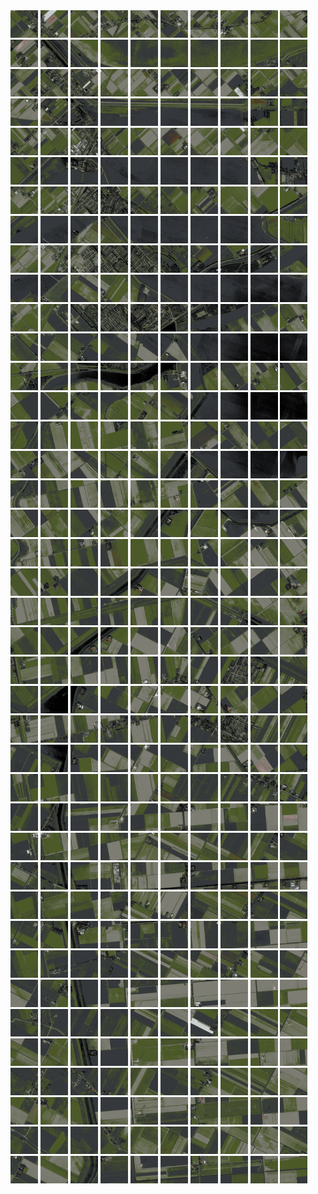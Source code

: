 <html>
<div>
<img src="https://github.com/HakkaTjakka/NL_TILE_MAP/blob/main/18/621/-1065/r.6210.-10650.png" height="44" width="44">
<img src="https://github.com/HakkaTjakka/NL_TILE_MAP/blob/main/18/621/-1065/r.6211.-10650.png" height="44" width="44">
<img src="https://github.com/HakkaTjakka/NL_TILE_MAP/blob/main/18/621/-1065/r.6212.-10650.png" height="44" width="44">
<img src="https://github.com/HakkaTjakka/NL_TILE_MAP/blob/main/18/621/-1065/r.6213.-10650.png" height="44" width="44">
<img src="https://github.com/HakkaTjakka/NL_TILE_MAP/blob/main/18/621/-1065/r.6214.-10650.png" height="44" width="44">
<img src="https://github.com/HakkaTjakka/NL_TILE_MAP/blob/main/18/621/-1065/r.6215.-10650.png" height="44" width="44">
<img src="https://github.com/HakkaTjakka/NL_TILE_MAP/blob/main/18/621/-1065/r.6216.-10650.png" height="44" width="44">
<img src="https://github.com/HakkaTjakka/NL_TILE_MAP/blob/main/18/621/-1065/r.6217.-10650.png" height="44" width="44">
<img src="https://github.com/HakkaTjakka/NL_TILE_MAP/blob/main/18/621/-1065/r.6218.-10650.png" height="44" width="44">
<img src="https://github.com/HakkaTjakka/NL_TILE_MAP/blob/main/18/621/-1065/r.6219.-10650.png" height="44" width="44">
<img src="https://github.com/HakkaTjakka/NL_TILE_MAP/blob/main/18/622/-1065/r.6220.-10650.png" height="44" width="44">
<img src="https://github.com/HakkaTjakka/NL_TILE_MAP/blob/main/18/622/-1065/r.6221.-10650.png" height="44" width="44">
<img src="https://github.com/HakkaTjakka/NL_TILE_MAP/blob/main/18/622/-1065/r.6222.-10650.png" height="44" width="44">
<img src="https://github.com/HakkaTjakka/NL_TILE_MAP/blob/main/18/622/-1065/r.6223.-10650.png" height="44" width="44">
<img src="https://github.com/HakkaTjakka/NL_TILE_MAP/blob/main/18/622/-1065/r.6224.-10650.png" height="44" width="44">
<img src="https://github.com/HakkaTjakka/NL_TILE_MAP/blob/main/18/622/-1065/r.6225.-10650.png" height="44" width="44">
<img src="https://github.com/HakkaTjakka/NL_TILE_MAP/blob/main/18/622/-1065/r.6226.-10650.png" height="44" width="44">
<img src="https://github.com/HakkaTjakka/NL_TILE_MAP/blob/main/18/622/-1065/r.6227.-10650.png" height="44" width="44">
<img src="https://github.com/HakkaTjakka/NL_TILE_MAP/blob/main/18/622/-1065/r.6228.-10650.png" height="44" width="44">
<img src="https://github.com/HakkaTjakka/NL_TILE_MAP/blob/main/18/622/-1065/r.6229.-10650.png" height="44" width="44">
<br>
<img src="https://github.com/HakkaTjakka/NL_TILE_MAP/blob/main/18/621/-1065/r.6210.-10649.png" height="44" width="44">
<img src="https://github.com/HakkaTjakka/NL_TILE_MAP/blob/main/18/621/-1065/r.6211.-10649.png" height="44" width="44">
<img src="https://github.com/HakkaTjakka/NL_TILE_MAP/blob/main/18/621/-1065/r.6212.-10649.png" height="44" width="44">
<img src="https://github.com/HakkaTjakka/NL_TILE_MAP/blob/main/18/621/-1065/r.6213.-10649.png" height="44" width="44">
<img src="https://github.com/HakkaTjakka/NL_TILE_MAP/blob/main/18/621/-1065/r.6214.-10649.png" height="44" width="44">
<img src="https://github.com/HakkaTjakka/NL_TILE_MAP/blob/main/18/621/-1065/r.6215.-10649.png" height="44" width="44">
<img src="https://github.com/HakkaTjakka/NL_TILE_MAP/blob/main/18/621/-1065/r.6216.-10649.png" height="44" width="44">
<img src="https://github.com/HakkaTjakka/NL_TILE_MAP/blob/main/18/621/-1065/r.6217.-10649.png" height="44" width="44">
<img src="https://github.com/HakkaTjakka/NL_TILE_MAP/blob/main/18/621/-1065/r.6218.-10649.png" height="44" width="44">
<img src="https://github.com/HakkaTjakka/NL_TILE_MAP/blob/main/18/621/-1065/r.6219.-10649.png" height="44" width="44">
<img src="https://github.com/HakkaTjakka/NL_TILE_MAP/blob/main/18/622/-1065/r.6220.-10649.png" height="44" width="44">
<img src="https://github.com/HakkaTjakka/NL_TILE_MAP/blob/main/18/622/-1065/r.6221.-10649.png" height="44" width="44">
<img src="https://github.com/HakkaTjakka/NL_TILE_MAP/blob/main/18/622/-1065/r.6222.-10649.png" height="44" width="44">
<img src="https://github.com/HakkaTjakka/NL_TILE_MAP/blob/main/18/622/-1065/r.6223.-10649.png" height="44" width="44">
<img src="https://github.com/HakkaTjakka/NL_TILE_MAP/blob/main/18/622/-1065/r.6224.-10649.png" height="44" width="44">
<img src="https://github.com/HakkaTjakka/NL_TILE_MAP/blob/main/18/622/-1065/r.6225.-10649.png" height="44" width="44">
<img src="https://github.com/HakkaTjakka/NL_TILE_MAP/blob/main/18/622/-1065/r.6226.-10649.png" height="44" width="44">
<img src="https://github.com/HakkaTjakka/NL_TILE_MAP/blob/main/18/622/-1065/r.6227.-10649.png" height="44" width="44">
<img src="https://github.com/HakkaTjakka/NL_TILE_MAP/blob/main/18/622/-1065/r.6228.-10649.png" height="44" width="44">
<img src="https://github.com/HakkaTjakka/NL_TILE_MAP/blob/main/18/622/-1065/r.6229.-10649.png" height="44" width="44">
<br>
<img src="https://github.com/HakkaTjakka/NL_TILE_MAP/blob/main/18/621/-1065/r.6210.-10648.png" height="44" width="44">
<img src="https://github.com/HakkaTjakka/NL_TILE_MAP/blob/main/18/621/-1065/r.6211.-10648.png" height="44" width="44">
<img src="https://github.com/HakkaTjakka/NL_TILE_MAP/blob/main/18/621/-1065/r.6212.-10648.png" height="44" width="44">
<img src="https://github.com/HakkaTjakka/NL_TILE_MAP/blob/main/18/621/-1065/r.6213.-10648.png" height="44" width="44">
<img src="https://github.com/HakkaTjakka/NL_TILE_MAP/blob/main/18/621/-1065/r.6214.-10648.png" height="44" width="44">
<img src="https://github.com/HakkaTjakka/NL_TILE_MAP/blob/main/18/621/-1065/r.6215.-10648.png" height="44" width="44">
<img src="https://github.com/HakkaTjakka/NL_TILE_MAP/blob/main/18/621/-1065/r.6216.-10648.png" height="44" width="44">
<img src="https://github.com/HakkaTjakka/NL_TILE_MAP/blob/main/18/621/-1065/r.6217.-10648.png" height="44" width="44">
<img src="https://github.com/HakkaTjakka/NL_TILE_MAP/blob/main/18/621/-1065/r.6218.-10648.png" height="44" width="44">
<img src="https://github.com/HakkaTjakka/NL_TILE_MAP/blob/main/18/621/-1065/r.6219.-10648.png" height="44" width="44">
<img src="https://github.com/HakkaTjakka/NL_TILE_MAP/blob/main/18/622/-1065/r.6220.-10648.png" height="44" width="44">
<img src="https://github.com/HakkaTjakka/NL_TILE_MAP/blob/main/18/622/-1065/r.6221.-10648.png" height="44" width="44">
<img src="https://github.com/HakkaTjakka/NL_TILE_MAP/blob/main/18/622/-1065/r.6222.-10648.png" height="44" width="44">
<img src="https://github.com/HakkaTjakka/NL_TILE_MAP/blob/main/18/622/-1065/r.6223.-10648.png" height="44" width="44">
<img src="https://github.com/HakkaTjakka/NL_TILE_MAP/blob/main/18/622/-1065/r.6224.-10648.png" height="44" width="44">
<img src="https://github.com/HakkaTjakka/NL_TILE_MAP/blob/main/18/622/-1065/r.6225.-10648.png" height="44" width="44">
<img src="https://github.com/HakkaTjakka/NL_TILE_MAP/blob/main/18/622/-1065/r.6226.-10648.png" height="44" width="44">
<img src="https://github.com/HakkaTjakka/NL_TILE_MAP/blob/main/18/622/-1065/r.6227.-10648.png" height="44" width="44">
<img src="https://github.com/HakkaTjakka/NL_TILE_MAP/blob/main/18/622/-1065/r.6228.-10648.png" height="44" width="44">
<img src="https://github.com/HakkaTjakka/NL_TILE_MAP/blob/main/18/622/-1065/r.6229.-10648.png" height="44" width="44">
<br>
<img src="https://github.com/HakkaTjakka/NL_TILE_MAP/blob/main/18/621/-1065/r.6210.-10647.png" height="44" width="44">
<img src="https://github.com/HakkaTjakka/NL_TILE_MAP/blob/main/18/621/-1065/r.6211.-10647.png" height="44" width="44">
<img src="https://github.com/HakkaTjakka/NL_TILE_MAP/blob/main/18/621/-1065/r.6212.-10647.png" height="44" width="44">
<img src="https://github.com/HakkaTjakka/NL_TILE_MAP/blob/main/18/621/-1065/r.6213.-10647.png" height="44" width="44">
<img src="https://github.com/HakkaTjakka/NL_TILE_MAP/blob/main/18/621/-1065/r.6214.-10647.png" height="44" width="44">
<img src="https://github.com/HakkaTjakka/NL_TILE_MAP/blob/main/18/621/-1065/r.6215.-10647.png" height="44" width="44">
<img src="https://github.com/HakkaTjakka/NL_TILE_MAP/blob/main/18/621/-1065/r.6216.-10647.png" height="44" width="44">
<img src="https://github.com/HakkaTjakka/NL_TILE_MAP/blob/main/18/621/-1065/r.6217.-10647.png" height="44" width="44">
<img src="https://github.com/HakkaTjakka/NL_TILE_MAP/blob/main/18/621/-1065/r.6218.-10647.png" height="44" width="44">
<img src="https://github.com/HakkaTjakka/NL_TILE_MAP/blob/main/18/621/-1065/r.6219.-10647.png" height="44" width="44">
<img src="https://github.com/HakkaTjakka/NL_TILE_MAP/blob/main/18/622/-1065/r.6220.-10647.png" height="44" width="44">
<img src="https://github.com/HakkaTjakka/NL_TILE_MAP/blob/main/18/622/-1065/r.6221.-10647.png" height="44" width="44">
<img src="https://github.com/HakkaTjakka/NL_TILE_MAP/blob/main/18/622/-1065/r.6222.-10647.png" height="44" width="44">
<img src="https://github.com/HakkaTjakka/NL_TILE_MAP/blob/main/18/622/-1065/r.6223.-10647.png" height="44" width="44">
<img src="https://github.com/HakkaTjakka/NL_TILE_MAP/blob/main/18/622/-1065/r.6224.-10647.png" height="44" width="44">
<img src="https://github.com/HakkaTjakka/NL_TILE_MAP/blob/main/18/622/-1065/r.6225.-10647.png" height="44" width="44">
<img src="https://github.com/HakkaTjakka/NL_TILE_MAP/blob/main/18/622/-1065/r.6226.-10647.png" height="44" width="44">
<img src="https://github.com/HakkaTjakka/NL_TILE_MAP/blob/main/18/622/-1065/r.6227.-10647.png" height="44" width="44">
<img src="https://github.com/HakkaTjakka/NL_TILE_MAP/blob/main/18/622/-1065/r.6228.-10647.png" height="44" width="44">
<img src="https://github.com/HakkaTjakka/NL_TILE_MAP/blob/main/18/622/-1065/r.6229.-10647.png" height="44" width="44">
<br>
<img src="https://github.com/HakkaTjakka/NL_TILE_MAP/blob/main/18/621/-1065/r.6210.-10646.png" height="44" width="44">
<img src="https://github.com/HakkaTjakka/NL_TILE_MAP/blob/main/18/621/-1065/r.6211.-10646.png" height="44" width="44">
<img src="https://github.com/HakkaTjakka/NL_TILE_MAP/blob/main/18/621/-1065/r.6212.-10646.png" height="44" width="44">
<img src="https://github.com/HakkaTjakka/NL_TILE_MAP/blob/main/18/621/-1065/r.6213.-10646.png" height="44" width="44">
<img src="https://github.com/HakkaTjakka/NL_TILE_MAP/blob/main/18/621/-1065/r.6214.-10646.png" height="44" width="44">
<img src="https://github.com/HakkaTjakka/NL_TILE_MAP/blob/main/18/621/-1065/r.6215.-10646.png" height="44" width="44">
<img src="https://github.com/HakkaTjakka/NL_TILE_MAP/blob/main/18/621/-1065/r.6216.-10646.png" height="44" width="44">
<img src="https://github.com/HakkaTjakka/NL_TILE_MAP/blob/main/18/621/-1065/r.6217.-10646.png" height="44" width="44">
<img src="https://github.com/HakkaTjakka/NL_TILE_MAP/blob/main/18/621/-1065/r.6218.-10646.png" height="44" width="44">
<img src="https://github.com/HakkaTjakka/NL_TILE_MAP/blob/main/18/621/-1065/r.6219.-10646.png" height="44" width="44">
<img src="https://github.com/HakkaTjakka/NL_TILE_MAP/blob/main/18/622/-1065/r.6220.-10646.png" height="44" width="44">
<img src="https://github.com/HakkaTjakka/NL_TILE_MAP/blob/main/18/622/-1065/r.6221.-10646.png" height="44" width="44">
<img src="https://github.com/HakkaTjakka/NL_TILE_MAP/blob/main/18/622/-1065/r.6222.-10646.png" height="44" width="44">
<img src="https://github.com/HakkaTjakka/NL_TILE_MAP/blob/main/18/622/-1065/r.6223.-10646.png" height="44" width="44">
<img src="https://github.com/HakkaTjakka/NL_TILE_MAP/blob/main/18/622/-1065/r.6224.-10646.png" height="44" width="44">
<img src="https://github.com/HakkaTjakka/NL_TILE_MAP/blob/main/18/622/-1065/r.6225.-10646.png" height="44" width="44">
<img src="https://github.com/HakkaTjakka/NL_TILE_MAP/blob/main/18/622/-1065/r.6226.-10646.png" height="44" width="44">
<img src="https://github.com/HakkaTjakka/NL_TILE_MAP/blob/main/18/622/-1065/r.6227.-10646.png" height="44" width="44">
<img src="https://github.com/HakkaTjakka/NL_TILE_MAP/blob/main/18/622/-1065/r.6228.-10646.png" height="44" width="44">
<img src="https://github.com/HakkaTjakka/NL_TILE_MAP/blob/main/18/622/-1065/r.6229.-10646.png" height="44" width="44">
<br>
<img src="https://github.com/HakkaTjakka/NL_TILE_MAP/blob/main/18/621/-1065/r.6210.-10645.png" height="44" width="44">
<img src="https://github.com/HakkaTjakka/NL_TILE_MAP/blob/main/18/621/-1065/r.6211.-10645.png" height="44" width="44">
<img src="https://github.com/HakkaTjakka/NL_TILE_MAP/blob/main/18/621/-1065/r.6212.-10645.png" height="44" width="44">
<img src="https://github.com/HakkaTjakka/NL_TILE_MAP/blob/main/18/621/-1065/r.6213.-10645.png" height="44" width="44">
<img src="https://github.com/HakkaTjakka/NL_TILE_MAP/blob/main/18/621/-1065/r.6214.-10645.png" height="44" width="44">
<img src="https://github.com/HakkaTjakka/NL_TILE_MAP/blob/main/18/621/-1065/r.6215.-10645.png" height="44" width="44">
<img src="https://github.com/HakkaTjakka/NL_TILE_MAP/blob/main/18/621/-1065/r.6216.-10645.png" height="44" width="44">
<img src="https://github.com/HakkaTjakka/NL_TILE_MAP/blob/main/18/621/-1065/r.6217.-10645.png" height="44" width="44">
<img src="https://github.com/HakkaTjakka/NL_TILE_MAP/blob/main/18/621/-1065/r.6218.-10645.png" height="44" width="44">
<img src="https://github.com/HakkaTjakka/NL_TILE_MAP/blob/main/18/621/-1065/r.6219.-10645.png" height="44" width="44">
<img src="https://github.com/HakkaTjakka/NL_TILE_MAP/blob/main/18/622/-1065/r.6220.-10645.png" height="44" width="44">
<img src="https://github.com/HakkaTjakka/NL_TILE_MAP/blob/main/18/622/-1065/r.6221.-10645.png" height="44" width="44">
<img src="https://github.com/HakkaTjakka/NL_TILE_MAP/blob/main/18/622/-1065/r.6222.-10645.png" height="44" width="44">
<img src="https://github.com/HakkaTjakka/NL_TILE_MAP/blob/main/18/622/-1065/r.6223.-10645.png" height="44" width="44">
<img src="https://github.com/HakkaTjakka/NL_TILE_MAP/blob/main/18/622/-1065/r.6224.-10645.png" height="44" width="44">
<img src="https://github.com/HakkaTjakka/NL_TILE_MAP/blob/main/18/622/-1065/r.6225.-10645.png" height="44" width="44">
<img src="https://github.com/HakkaTjakka/NL_TILE_MAP/blob/main/18/622/-1065/r.6226.-10645.png" height="44" width="44">
<img src="https://github.com/HakkaTjakka/NL_TILE_MAP/blob/main/18/622/-1065/r.6227.-10645.png" height="44" width="44">
<img src="https://github.com/HakkaTjakka/NL_TILE_MAP/blob/main/18/622/-1065/r.6228.-10645.png" height="44" width="44">
<img src="https://github.com/HakkaTjakka/NL_TILE_MAP/blob/main/18/622/-1065/r.6229.-10645.png" height="44" width="44">
<br>
<img src="https://github.com/HakkaTjakka/NL_TILE_MAP/blob/main/18/621/-1065/r.6210.-10644.png" height="44" width="44">
<img src="https://github.com/HakkaTjakka/NL_TILE_MAP/blob/main/18/621/-1065/r.6211.-10644.png" height="44" width="44">
<img src="https://github.com/HakkaTjakka/NL_TILE_MAP/blob/main/18/621/-1065/r.6212.-10644.png" height="44" width="44">
<img src="https://github.com/HakkaTjakka/NL_TILE_MAP/blob/main/18/621/-1065/r.6213.-10644.png" height="44" width="44">
<img src="https://github.com/HakkaTjakka/NL_TILE_MAP/blob/main/18/621/-1065/r.6214.-10644.png" height="44" width="44">
<img src="https://github.com/HakkaTjakka/NL_TILE_MAP/blob/main/18/621/-1065/r.6215.-10644.png" height="44" width="44">
<img src="https://github.com/HakkaTjakka/NL_TILE_MAP/blob/main/18/621/-1065/r.6216.-10644.png" height="44" width="44">
<img src="https://github.com/HakkaTjakka/NL_TILE_MAP/blob/main/18/621/-1065/r.6217.-10644.png" height="44" width="44">
<img src="https://github.com/HakkaTjakka/NL_TILE_MAP/blob/main/18/621/-1065/r.6218.-10644.png" height="44" width="44">
<img src="https://github.com/HakkaTjakka/NL_TILE_MAP/blob/main/18/621/-1065/r.6219.-10644.png" height="44" width="44">
<img src="https://github.com/HakkaTjakka/NL_TILE_MAP/blob/main/18/622/-1065/r.6220.-10644.png" height="44" width="44">
<img src="https://github.com/HakkaTjakka/NL_TILE_MAP/blob/main/18/622/-1065/r.6221.-10644.png" height="44" width="44">
<img src="https://github.com/HakkaTjakka/NL_TILE_MAP/blob/main/18/622/-1065/r.6222.-10644.png" height="44" width="44">
<img src="https://github.com/HakkaTjakka/NL_TILE_MAP/blob/main/18/622/-1065/r.6223.-10644.png" height="44" width="44">
<img src="https://github.com/HakkaTjakka/NL_TILE_MAP/blob/main/18/622/-1065/r.6224.-10644.png" height="44" width="44">
<img src="https://github.com/HakkaTjakka/NL_TILE_MAP/blob/main/18/622/-1065/r.6225.-10644.png" height="44" width="44">
<img src="https://github.com/HakkaTjakka/NL_TILE_MAP/blob/main/18/622/-1065/r.6226.-10644.png" height="44" width="44">
<img src="https://github.com/HakkaTjakka/NL_TILE_MAP/blob/main/18/622/-1065/r.6227.-10644.png" height="44" width="44">
<img src="https://github.com/HakkaTjakka/NL_TILE_MAP/blob/main/18/622/-1065/r.6228.-10644.png" height="44" width="44">
<img src="https://github.com/HakkaTjakka/NL_TILE_MAP/blob/main/18/622/-1065/r.6229.-10644.png" height="44" width="44">
<br>
<img src="https://github.com/HakkaTjakka/NL_TILE_MAP/blob/main/18/621/-1065/r.6210.-10643.png" height="44" width="44">
<img src="https://github.com/HakkaTjakka/NL_TILE_MAP/blob/main/18/621/-1065/r.6211.-10643.png" height="44" width="44">
<img src="https://github.com/HakkaTjakka/NL_TILE_MAP/blob/main/18/621/-1065/r.6212.-10643.png" height="44" width="44">
<img src="https://github.com/HakkaTjakka/NL_TILE_MAP/blob/main/18/621/-1065/r.6213.-10643.png" height="44" width="44">
<img src="https://github.com/HakkaTjakka/NL_TILE_MAP/blob/main/18/621/-1065/r.6214.-10643.png" height="44" width="44">
<img src="https://github.com/HakkaTjakka/NL_TILE_MAP/blob/main/18/621/-1065/r.6215.-10643.png" height="44" width="44">
<img src="https://github.com/HakkaTjakka/NL_TILE_MAP/blob/main/18/621/-1065/r.6216.-10643.png" height="44" width="44">
<img src="https://github.com/HakkaTjakka/NL_TILE_MAP/blob/main/18/621/-1065/r.6217.-10643.png" height="44" width="44">
<img src="https://github.com/HakkaTjakka/NL_TILE_MAP/blob/main/18/621/-1065/r.6218.-10643.png" height="44" width="44">
<img src="https://github.com/HakkaTjakka/NL_TILE_MAP/blob/main/18/621/-1065/r.6219.-10643.png" height="44" width="44">
<img src="https://github.com/HakkaTjakka/NL_TILE_MAP/blob/main/18/622/-1065/r.6220.-10643.png" height="44" width="44">
<img src="https://github.com/HakkaTjakka/NL_TILE_MAP/blob/main/18/622/-1065/r.6221.-10643.png" height="44" width="44">
<img src="https://github.com/HakkaTjakka/NL_TILE_MAP/blob/main/18/622/-1065/r.6222.-10643.png" height="44" width="44">
<img src="https://github.com/HakkaTjakka/NL_TILE_MAP/blob/main/18/622/-1065/r.6223.-10643.png" height="44" width="44">
<img src="https://github.com/HakkaTjakka/NL_TILE_MAP/blob/main/18/622/-1065/r.6224.-10643.png" height="44" width="44">
<img src="https://github.com/HakkaTjakka/NL_TILE_MAP/blob/main/18/622/-1065/r.6225.-10643.png" height="44" width="44">
<img src="https://github.com/HakkaTjakka/NL_TILE_MAP/blob/main/18/622/-1065/r.6226.-10643.png" height="44" width="44">
<img src="https://github.com/HakkaTjakka/NL_TILE_MAP/blob/main/18/622/-1065/r.6227.-10643.png" height="44" width="44">
<img src="https://github.com/HakkaTjakka/NL_TILE_MAP/blob/main/18/622/-1065/r.6228.-10643.png" height="44" width="44">
<img src="https://github.com/HakkaTjakka/NL_TILE_MAP/blob/main/18/622/-1065/r.6229.-10643.png" height="44" width="44">
<br>
<img src="https://github.com/HakkaTjakka/NL_TILE_MAP/blob/main/18/621/-1065/r.6210.-10642.png" height="44" width="44">
<img src="https://github.com/HakkaTjakka/NL_TILE_MAP/blob/main/18/621/-1065/r.6211.-10642.png" height="44" width="44">
<img src="https://github.com/HakkaTjakka/NL_TILE_MAP/blob/main/18/621/-1065/r.6212.-10642.png" height="44" width="44">
<img src="https://github.com/HakkaTjakka/NL_TILE_MAP/blob/main/18/621/-1065/r.6213.-10642.png" height="44" width="44">
<img src="https://github.com/HakkaTjakka/NL_TILE_MAP/blob/main/18/621/-1065/r.6214.-10642.png" height="44" width="44">
<img src="https://github.com/HakkaTjakka/NL_TILE_MAP/blob/main/18/621/-1065/r.6215.-10642.png" height="44" width="44">
<img src="https://github.com/HakkaTjakka/NL_TILE_MAP/blob/main/18/621/-1065/r.6216.-10642.png" height="44" width="44">
<img src="https://github.com/HakkaTjakka/NL_TILE_MAP/blob/main/18/621/-1065/r.6217.-10642.png" height="44" width="44">
<img src="https://github.com/HakkaTjakka/NL_TILE_MAP/blob/main/18/621/-1065/r.6218.-10642.png" height="44" width="44">
<img src="https://github.com/HakkaTjakka/NL_TILE_MAP/blob/main/18/621/-1065/r.6219.-10642.png" height="44" width="44">
<img src="https://github.com/HakkaTjakka/NL_TILE_MAP/blob/main/18/622/-1065/r.6220.-10642.png" height="44" width="44">
<img src="https://github.com/HakkaTjakka/NL_TILE_MAP/blob/main/18/622/-1065/r.6221.-10642.png" height="44" width="44">
<img src="https://github.com/HakkaTjakka/NL_TILE_MAP/blob/main/18/622/-1065/r.6222.-10642.png" height="44" width="44">
<img src="https://github.com/HakkaTjakka/NL_TILE_MAP/blob/main/18/622/-1065/r.6223.-10642.png" height="44" width="44">
<img src="https://github.com/HakkaTjakka/NL_TILE_MAP/blob/main/18/622/-1065/r.6224.-10642.png" height="44" width="44">
<img src="https://github.com/HakkaTjakka/NL_TILE_MAP/blob/main/18/622/-1065/r.6225.-10642.png" height="44" width="44">
<img src="https://github.com/HakkaTjakka/NL_TILE_MAP/blob/main/18/622/-1065/r.6226.-10642.png" height="44" width="44">
<img src="https://github.com/HakkaTjakka/NL_TILE_MAP/blob/main/18/622/-1065/r.6227.-10642.png" height="44" width="44">
<img src="https://github.com/HakkaTjakka/NL_TILE_MAP/blob/main/18/622/-1065/r.6228.-10642.png" height="44" width="44">
<img src="https://github.com/HakkaTjakka/NL_TILE_MAP/blob/main/18/622/-1065/r.6229.-10642.png" height="44" width="44">
<br>
<img src="https://github.com/HakkaTjakka/NL_TILE_MAP/blob/main/18/621/-1065/r.6210.-10641.png" height="44" width="44">
<img src="https://github.com/HakkaTjakka/NL_TILE_MAP/blob/main/18/621/-1065/r.6211.-10641.png" height="44" width="44">
<img src="https://github.com/HakkaTjakka/NL_TILE_MAP/blob/main/18/621/-1065/r.6212.-10641.png" height="44" width="44">
<img src="https://github.com/HakkaTjakka/NL_TILE_MAP/blob/main/18/621/-1065/r.6213.-10641.png" height="44" width="44">
<img src="https://github.com/HakkaTjakka/NL_TILE_MAP/blob/main/18/621/-1065/r.6214.-10641.png" height="44" width="44">
<img src="https://github.com/HakkaTjakka/NL_TILE_MAP/blob/main/18/621/-1065/r.6215.-10641.png" height="44" width="44">
<img src="https://github.com/HakkaTjakka/NL_TILE_MAP/blob/main/18/621/-1065/r.6216.-10641.png" height="44" width="44">
<img src="https://github.com/HakkaTjakka/NL_TILE_MAP/blob/main/18/621/-1065/r.6217.-10641.png" height="44" width="44">
<img src="https://github.com/HakkaTjakka/NL_TILE_MAP/blob/main/18/621/-1065/r.6218.-10641.png" height="44" width="44">
<img src="https://github.com/HakkaTjakka/NL_TILE_MAP/blob/main/18/621/-1065/r.6219.-10641.png" height="44" width="44">
<img src="https://github.com/HakkaTjakka/NL_TILE_MAP/blob/main/18/622/-1065/r.6220.-10641.png" height="44" width="44">
<img src="https://github.com/HakkaTjakka/NL_TILE_MAP/blob/main/18/622/-1065/r.6221.-10641.png" height="44" width="44">
<img src="https://github.com/HakkaTjakka/NL_TILE_MAP/blob/main/18/622/-1065/r.6222.-10641.png" height="44" width="44">
<img src="https://github.com/HakkaTjakka/NL_TILE_MAP/blob/main/18/622/-1065/r.6223.-10641.png" height="44" width="44">
<img src="https://github.com/HakkaTjakka/NL_TILE_MAP/blob/main/18/622/-1065/r.6224.-10641.png" height="44" width="44">
<img src="https://github.com/HakkaTjakka/NL_TILE_MAP/blob/main/18/622/-1065/r.6225.-10641.png" height="44" width="44">
<img src="https://github.com/HakkaTjakka/NL_TILE_MAP/blob/main/18/622/-1065/r.6226.-10641.png" height="44" width="44">
<img src="https://github.com/HakkaTjakka/NL_TILE_MAP/blob/main/18/622/-1065/r.6227.-10641.png" height="44" width="44">
<img src="https://github.com/HakkaTjakka/NL_TILE_MAP/blob/main/18/622/-1065/r.6228.-10641.png" height="44" width="44">
<img src="https://github.com/HakkaTjakka/NL_TILE_MAP/blob/main/18/622/-1065/r.6229.-10641.png" height="44" width="44">
<br>
<img src="https://github.com/HakkaTjakka/NL_TILE_MAP/blob/main/18/621/-1064/r.6210.-10640.png" height="44" width="44">
<img src="https://github.com/HakkaTjakka/NL_TILE_MAP/blob/main/18/621/-1064/r.6211.-10640.png" height="44" width="44">
<img src="https://github.com/HakkaTjakka/NL_TILE_MAP/blob/main/18/621/-1064/r.6212.-10640.png" height="44" width="44">
<img src="https://github.com/HakkaTjakka/NL_TILE_MAP/blob/main/18/621/-1064/r.6213.-10640.png" height="44" width="44">
<img src="https://github.com/HakkaTjakka/NL_TILE_MAP/blob/main/18/621/-1064/r.6214.-10640.png" height="44" width="44">
<img src="https://github.com/HakkaTjakka/NL_TILE_MAP/blob/main/18/621/-1064/r.6215.-10640.png" height="44" width="44">
<img src="https://github.com/HakkaTjakka/NL_TILE_MAP/blob/main/18/621/-1064/r.6216.-10640.png" height="44" width="44">
<img src="https://github.com/HakkaTjakka/NL_TILE_MAP/blob/main/18/621/-1064/r.6217.-10640.png" height="44" width="44">
<img src="https://github.com/HakkaTjakka/NL_TILE_MAP/blob/main/18/621/-1064/r.6218.-10640.png" height="44" width="44">
<img src="https://github.com/HakkaTjakka/NL_TILE_MAP/blob/main/18/621/-1064/r.6219.-10640.png" height="44" width="44">
<img src="https://github.com/HakkaTjakka/NL_TILE_MAP/blob/main/18/622/-1064/r.6220.-10640.png" height="44" width="44">
<img src="https://github.com/HakkaTjakka/NL_TILE_MAP/blob/main/18/622/-1064/r.6221.-10640.png" height="44" width="44">
<img src="https://github.com/HakkaTjakka/NL_TILE_MAP/blob/main/18/622/-1064/r.6222.-10640.png" height="44" width="44">
<img src="https://github.com/HakkaTjakka/NL_TILE_MAP/blob/main/18/622/-1064/r.6223.-10640.png" height="44" width="44">
<img src="https://github.com/HakkaTjakka/NL_TILE_MAP/blob/main/18/622/-1064/r.6224.-10640.png" height="44" width="44">
<img src="https://github.com/HakkaTjakka/NL_TILE_MAP/blob/main/18/622/-1064/r.6225.-10640.png" height="44" width="44">
<img src="https://github.com/HakkaTjakka/NL_TILE_MAP/blob/main/18/622/-1064/r.6226.-10640.png" height="44" width="44">
<img src="https://github.com/HakkaTjakka/NL_TILE_MAP/blob/main/18/622/-1064/r.6227.-10640.png" height="44" width="44">
<img src="https://github.com/HakkaTjakka/NL_TILE_MAP/blob/main/18/622/-1064/r.6228.-10640.png" height="44" width="44">
<img src="https://github.com/HakkaTjakka/NL_TILE_MAP/blob/main/18/622/-1064/r.6229.-10640.png" height="44" width="44">
<br>
<img src="https://github.com/HakkaTjakka/NL_TILE_MAP/blob/main/18/621/-1064/r.6210.-10639.png" height="44" width="44">
<img src="https://github.com/HakkaTjakka/NL_TILE_MAP/blob/main/18/621/-1064/r.6211.-10639.png" height="44" width="44">
<img src="https://github.com/HakkaTjakka/NL_TILE_MAP/blob/main/18/621/-1064/r.6212.-10639.png" height="44" width="44">
<img src="https://github.com/HakkaTjakka/NL_TILE_MAP/blob/main/18/621/-1064/r.6213.-10639.png" height="44" width="44">
<img src="https://github.com/HakkaTjakka/NL_TILE_MAP/blob/main/18/621/-1064/r.6214.-10639.png" height="44" width="44">
<img src="https://github.com/HakkaTjakka/NL_TILE_MAP/blob/main/18/621/-1064/r.6215.-10639.png" height="44" width="44">
<img src="https://github.com/HakkaTjakka/NL_TILE_MAP/blob/main/18/621/-1064/r.6216.-10639.png" height="44" width="44">
<img src="https://github.com/HakkaTjakka/NL_TILE_MAP/blob/main/18/621/-1064/r.6217.-10639.png" height="44" width="44">
<img src="https://github.com/HakkaTjakka/NL_TILE_MAP/blob/main/18/621/-1064/r.6218.-10639.png" height="44" width="44">
<img src="https://github.com/HakkaTjakka/NL_TILE_MAP/blob/main/18/621/-1064/r.6219.-10639.png" height="44" width="44">
<img src="https://github.com/HakkaTjakka/NL_TILE_MAP/blob/main/18/622/-1064/r.6220.-10639.png" height="44" width="44">
<img src="https://github.com/HakkaTjakka/NL_TILE_MAP/blob/main/18/622/-1064/r.6221.-10639.png" height="44" width="44">
<img src="https://github.com/HakkaTjakka/NL_TILE_MAP/blob/main/18/622/-1064/r.6222.-10639.png" height="44" width="44">
<img src="https://github.com/HakkaTjakka/NL_TILE_MAP/blob/main/18/622/-1064/r.6223.-10639.png" height="44" width="44">
<img src="https://github.com/HakkaTjakka/NL_TILE_MAP/blob/main/18/622/-1064/r.6224.-10639.png" height="44" width="44">
<img src="https://github.com/HakkaTjakka/NL_TILE_MAP/blob/main/18/622/-1064/r.6225.-10639.png" height="44" width="44">
<img src="https://github.com/HakkaTjakka/NL_TILE_MAP/blob/main/18/622/-1064/r.6226.-10639.png" height="44" width="44">
<img src="https://github.com/HakkaTjakka/NL_TILE_MAP/blob/main/18/622/-1064/r.6227.-10639.png" height="44" width="44">
<img src="https://github.com/HakkaTjakka/NL_TILE_MAP/blob/main/18/622/-1064/r.6228.-10639.png" height="44" width="44">
<img src="https://github.com/HakkaTjakka/NL_TILE_MAP/blob/main/18/622/-1064/r.6229.-10639.png" height="44" width="44">
<br>
<img src="https://github.com/HakkaTjakka/NL_TILE_MAP/blob/main/18/621/-1064/r.6210.-10638.png" height="44" width="44">
<img src="https://github.com/HakkaTjakka/NL_TILE_MAP/blob/main/18/621/-1064/r.6211.-10638.png" height="44" width="44">
<img src="https://github.com/HakkaTjakka/NL_TILE_MAP/blob/main/18/621/-1064/r.6212.-10638.png" height="44" width="44">
<img src="https://github.com/HakkaTjakka/NL_TILE_MAP/blob/main/18/621/-1064/r.6213.-10638.png" height="44" width="44">
<img src="https://github.com/HakkaTjakka/NL_TILE_MAP/blob/main/18/621/-1064/r.6214.-10638.png" height="44" width="44">
<img src="https://github.com/HakkaTjakka/NL_TILE_MAP/blob/main/18/621/-1064/r.6215.-10638.png" height="44" width="44">
<img src="https://github.com/HakkaTjakka/NL_TILE_MAP/blob/main/18/621/-1064/r.6216.-10638.png" height="44" width="44">
<img src="https://github.com/HakkaTjakka/NL_TILE_MAP/blob/main/18/621/-1064/r.6217.-10638.png" height="44" width="44">
<img src="https://github.com/HakkaTjakka/NL_TILE_MAP/blob/main/18/621/-1064/r.6218.-10638.png" height="44" width="44">
<img src="https://github.com/HakkaTjakka/NL_TILE_MAP/blob/main/18/621/-1064/r.6219.-10638.png" height="44" width="44">
<img src="https://github.com/HakkaTjakka/NL_TILE_MAP/blob/main/18/622/-1064/r.6220.-10638.png" height="44" width="44">
<img src="https://github.com/HakkaTjakka/NL_TILE_MAP/blob/main/18/622/-1064/r.6221.-10638.png" height="44" width="44">
<img src="https://github.com/HakkaTjakka/NL_TILE_MAP/blob/main/18/622/-1064/r.6222.-10638.png" height="44" width="44">
<img src="https://github.com/HakkaTjakka/NL_TILE_MAP/blob/main/18/622/-1064/r.6223.-10638.png" height="44" width="44">
<img src="https://github.com/HakkaTjakka/NL_TILE_MAP/blob/main/18/622/-1064/r.6224.-10638.png" height="44" width="44">
<img src="https://github.com/HakkaTjakka/NL_TILE_MAP/blob/main/18/622/-1064/r.6225.-10638.png" height="44" width="44">
<img src="https://github.com/HakkaTjakka/NL_TILE_MAP/blob/main/18/622/-1064/r.6226.-10638.png" height="44" width="44">
<img src="https://github.com/HakkaTjakka/NL_TILE_MAP/blob/main/18/622/-1064/r.6227.-10638.png" height="44" width="44">
<img src="https://github.com/HakkaTjakka/NL_TILE_MAP/blob/main/18/622/-1064/r.6228.-10638.png" height="44" width="44">
<img src="https://github.com/HakkaTjakka/NL_TILE_MAP/blob/main/18/622/-1064/r.6229.-10638.png" height="44" width="44">
<br>
<img src="https://github.com/HakkaTjakka/NL_TILE_MAP/blob/main/18/621/-1064/r.6210.-10637.png" height="44" width="44">
<img src="https://github.com/HakkaTjakka/NL_TILE_MAP/blob/main/18/621/-1064/r.6211.-10637.png" height="44" width="44">
<img src="https://github.com/HakkaTjakka/NL_TILE_MAP/blob/main/18/621/-1064/r.6212.-10637.png" height="44" width="44">
<img src="https://github.com/HakkaTjakka/NL_TILE_MAP/blob/main/18/621/-1064/r.6213.-10637.png" height="44" width="44">
<img src="https://github.com/HakkaTjakka/NL_TILE_MAP/blob/main/18/621/-1064/r.6214.-10637.png" height="44" width="44">
<img src="https://github.com/HakkaTjakka/NL_TILE_MAP/blob/main/18/621/-1064/r.6215.-10637.png" height="44" width="44">
<img src="https://github.com/HakkaTjakka/NL_TILE_MAP/blob/main/18/621/-1064/r.6216.-10637.png" height="44" width="44">
<img src="https://github.com/HakkaTjakka/NL_TILE_MAP/blob/main/18/621/-1064/r.6217.-10637.png" height="44" width="44">
<img src="https://github.com/HakkaTjakka/NL_TILE_MAP/blob/main/18/621/-1064/r.6218.-10637.png" height="44" width="44">
<img src="https://github.com/HakkaTjakka/NL_TILE_MAP/blob/main/18/621/-1064/r.6219.-10637.png" height="44" width="44">
<img src="https://github.com/HakkaTjakka/NL_TILE_MAP/blob/main/18/622/-1064/r.6220.-10637.png" height="44" width="44">
<img src="https://github.com/HakkaTjakka/NL_TILE_MAP/blob/main/18/622/-1064/r.6221.-10637.png" height="44" width="44">
<img src="https://github.com/HakkaTjakka/NL_TILE_MAP/blob/main/18/622/-1064/r.6222.-10637.png" height="44" width="44">
<img src="https://github.com/HakkaTjakka/NL_TILE_MAP/blob/main/18/622/-1064/r.6223.-10637.png" height="44" width="44">
<img src="https://github.com/HakkaTjakka/NL_TILE_MAP/blob/main/18/622/-1064/r.6224.-10637.png" height="44" width="44">
<img src="https://github.com/HakkaTjakka/NL_TILE_MAP/blob/main/18/622/-1064/r.6225.-10637.png" height="44" width="44">
<img src="https://github.com/HakkaTjakka/NL_TILE_MAP/blob/main/18/622/-1064/r.6226.-10637.png" height="44" width="44">
<img src="https://github.com/HakkaTjakka/NL_TILE_MAP/blob/main/18/622/-1064/r.6227.-10637.png" height="44" width="44">
<img src="https://github.com/HakkaTjakka/NL_TILE_MAP/blob/main/18/622/-1064/r.6228.-10637.png" height="44" width="44">
<img src="https://github.com/HakkaTjakka/NL_TILE_MAP/blob/main/18/622/-1064/r.6229.-10637.png" height="44" width="44">
<br>
<img src="https://github.com/HakkaTjakka/NL_TILE_MAP/blob/main/18/621/-1064/r.6210.-10636.png" height="44" width="44">
<img src="https://github.com/HakkaTjakka/NL_TILE_MAP/blob/main/18/621/-1064/r.6211.-10636.png" height="44" width="44">
<img src="https://github.com/HakkaTjakka/NL_TILE_MAP/blob/main/18/621/-1064/r.6212.-10636.png" height="44" width="44">
<img src="https://github.com/HakkaTjakka/NL_TILE_MAP/blob/main/18/621/-1064/r.6213.-10636.png" height="44" width="44">
<img src="https://github.com/HakkaTjakka/NL_TILE_MAP/blob/main/18/621/-1064/r.6214.-10636.png" height="44" width="44">
<img src="https://github.com/HakkaTjakka/NL_TILE_MAP/blob/main/18/621/-1064/r.6215.-10636.png" height="44" width="44">
<img src="https://github.com/HakkaTjakka/NL_TILE_MAP/blob/main/18/621/-1064/r.6216.-10636.png" height="44" width="44">
<img src="https://github.com/HakkaTjakka/NL_TILE_MAP/blob/main/18/621/-1064/r.6217.-10636.png" height="44" width="44">
<img src="https://github.com/HakkaTjakka/NL_TILE_MAP/blob/main/18/621/-1064/r.6218.-10636.png" height="44" width="44">
<img src="https://github.com/HakkaTjakka/NL_TILE_MAP/blob/main/18/621/-1064/r.6219.-10636.png" height="44" width="44">
<img src="https://github.com/HakkaTjakka/NL_TILE_MAP/blob/main/18/622/-1064/r.6220.-10636.png" height="44" width="44">
<img src="https://github.com/HakkaTjakka/NL_TILE_MAP/blob/main/18/622/-1064/r.6221.-10636.png" height="44" width="44">
<img src="https://github.com/HakkaTjakka/NL_TILE_MAP/blob/main/18/622/-1064/r.6222.-10636.png" height="44" width="44">
<img src="https://github.com/HakkaTjakka/NL_TILE_MAP/blob/main/18/622/-1064/r.6223.-10636.png" height="44" width="44">
<img src="https://github.com/HakkaTjakka/NL_TILE_MAP/blob/main/18/622/-1064/r.6224.-10636.png" height="44" width="44">
<img src="https://github.com/HakkaTjakka/NL_TILE_MAP/blob/main/18/622/-1064/r.6225.-10636.png" height="44" width="44">
<img src="https://github.com/HakkaTjakka/NL_TILE_MAP/blob/main/18/622/-1064/r.6226.-10636.png" height="44" width="44">
<img src="https://github.com/HakkaTjakka/NL_TILE_MAP/blob/main/18/622/-1064/r.6227.-10636.png" height="44" width="44">
<img src="https://github.com/HakkaTjakka/NL_TILE_MAP/blob/main/18/622/-1064/r.6228.-10636.png" height="44" width="44">
<img src="https://github.com/HakkaTjakka/NL_TILE_MAP/blob/main/18/622/-1064/r.6229.-10636.png" height="44" width="44">
<br>
<img src="https://github.com/HakkaTjakka/NL_TILE_MAP/blob/main/18/621/-1064/r.6210.-10635.png" height="44" width="44">
<img src="https://github.com/HakkaTjakka/NL_TILE_MAP/blob/main/18/621/-1064/r.6211.-10635.png" height="44" width="44">
<img src="https://github.com/HakkaTjakka/NL_TILE_MAP/blob/main/18/621/-1064/r.6212.-10635.png" height="44" width="44">
<img src="https://github.com/HakkaTjakka/NL_TILE_MAP/blob/main/18/621/-1064/r.6213.-10635.png" height="44" width="44">
<img src="https://github.com/HakkaTjakka/NL_TILE_MAP/blob/main/18/621/-1064/r.6214.-10635.png" height="44" width="44">
<img src="https://github.com/HakkaTjakka/NL_TILE_MAP/blob/main/18/621/-1064/r.6215.-10635.png" height="44" width="44">
<img src="https://github.com/HakkaTjakka/NL_TILE_MAP/blob/main/18/621/-1064/r.6216.-10635.png" height="44" width="44">
<img src="https://github.com/HakkaTjakka/NL_TILE_MAP/blob/main/18/621/-1064/r.6217.-10635.png" height="44" width="44">
<img src="https://github.com/HakkaTjakka/NL_TILE_MAP/blob/main/18/621/-1064/r.6218.-10635.png" height="44" width="44">
<img src="https://github.com/HakkaTjakka/NL_TILE_MAP/blob/main/18/621/-1064/r.6219.-10635.png" height="44" width="44">
<img src="https://github.com/HakkaTjakka/NL_TILE_MAP/blob/main/18/622/-1064/r.6220.-10635.png" height="44" width="44">
<img src="https://github.com/HakkaTjakka/NL_TILE_MAP/blob/main/18/622/-1064/r.6221.-10635.png" height="44" width="44">
<img src="https://github.com/HakkaTjakka/NL_TILE_MAP/blob/main/18/622/-1064/r.6222.-10635.png" height="44" width="44">
<img src="https://github.com/HakkaTjakka/NL_TILE_MAP/blob/main/18/622/-1064/r.6223.-10635.png" height="44" width="44">
<img src="https://github.com/HakkaTjakka/NL_TILE_MAP/blob/main/18/622/-1064/r.6224.-10635.png" height="44" width="44">
<img src="https://github.com/HakkaTjakka/NL_TILE_MAP/blob/main/18/622/-1064/r.6225.-10635.png" height="44" width="44">
<img src="https://github.com/HakkaTjakka/NL_TILE_MAP/blob/main/18/622/-1064/r.6226.-10635.png" height="44" width="44">
<img src="https://github.com/HakkaTjakka/NL_TILE_MAP/blob/main/18/622/-1064/r.6227.-10635.png" height="44" width="44">
<img src="https://github.com/HakkaTjakka/NL_TILE_MAP/blob/main/18/622/-1064/r.6228.-10635.png" height="44" width="44">
<img src="https://github.com/HakkaTjakka/NL_TILE_MAP/blob/main/18/622/-1064/r.6229.-10635.png" height="44" width="44">
<br>
<img src="https://github.com/HakkaTjakka/NL_TILE_MAP/blob/main/18/621/-1064/r.6210.-10634.png" height="44" width="44">
<img src="https://github.com/HakkaTjakka/NL_TILE_MAP/blob/main/18/621/-1064/r.6211.-10634.png" height="44" width="44">
<img src="https://github.com/HakkaTjakka/NL_TILE_MAP/blob/main/18/621/-1064/r.6212.-10634.png" height="44" width="44">
<img src="https://github.com/HakkaTjakka/NL_TILE_MAP/blob/main/18/621/-1064/r.6213.-10634.png" height="44" width="44">
<img src="https://github.com/HakkaTjakka/NL_TILE_MAP/blob/main/18/621/-1064/r.6214.-10634.png" height="44" width="44">
<img src="https://github.com/HakkaTjakka/NL_TILE_MAP/blob/main/18/621/-1064/r.6215.-10634.png" height="44" width="44">
<img src="https://github.com/HakkaTjakka/NL_TILE_MAP/blob/main/18/621/-1064/r.6216.-10634.png" height="44" width="44">
<img src="https://github.com/HakkaTjakka/NL_TILE_MAP/blob/main/18/621/-1064/r.6217.-10634.png" height="44" width="44">
<img src="https://github.com/HakkaTjakka/NL_TILE_MAP/blob/main/18/621/-1064/r.6218.-10634.png" height="44" width="44">
<img src="https://github.com/HakkaTjakka/NL_TILE_MAP/blob/main/18/621/-1064/r.6219.-10634.png" height="44" width="44">
<img src="https://github.com/HakkaTjakka/NL_TILE_MAP/blob/main/18/622/-1064/r.6220.-10634.png" height="44" width="44">
<img src="https://github.com/HakkaTjakka/NL_TILE_MAP/blob/main/18/622/-1064/r.6221.-10634.png" height="44" width="44">
<img src="https://github.com/HakkaTjakka/NL_TILE_MAP/blob/main/18/622/-1064/r.6222.-10634.png" height="44" width="44">
<img src="https://github.com/HakkaTjakka/NL_TILE_MAP/blob/main/18/622/-1064/r.6223.-10634.png" height="44" width="44">
<img src="https://github.com/HakkaTjakka/NL_TILE_MAP/blob/main/18/622/-1064/r.6224.-10634.png" height="44" width="44">
<img src="https://github.com/HakkaTjakka/NL_TILE_MAP/blob/main/18/622/-1064/r.6225.-10634.png" height="44" width="44">
<img src="https://github.com/HakkaTjakka/NL_TILE_MAP/blob/main/18/622/-1064/r.6226.-10634.png" height="44" width="44">
<img src="https://github.com/HakkaTjakka/NL_TILE_MAP/blob/main/18/622/-1064/r.6227.-10634.png" height="44" width="44">
<img src="https://github.com/HakkaTjakka/NL_TILE_MAP/blob/main/18/622/-1064/r.6228.-10634.png" height="44" width="44">
<img src="https://github.com/HakkaTjakka/NL_TILE_MAP/blob/main/18/622/-1064/r.6229.-10634.png" height="44" width="44">
<br>
<img src="https://github.com/HakkaTjakka/NL_TILE_MAP/blob/main/18/621/-1064/r.6210.-10633.png" height="44" width="44">
<img src="https://github.com/HakkaTjakka/NL_TILE_MAP/blob/main/18/621/-1064/r.6211.-10633.png" height="44" width="44">
<img src="https://github.com/HakkaTjakka/NL_TILE_MAP/blob/main/18/621/-1064/r.6212.-10633.png" height="44" width="44">
<img src="https://github.com/HakkaTjakka/NL_TILE_MAP/blob/main/18/621/-1064/r.6213.-10633.png" height="44" width="44">
<img src="https://github.com/HakkaTjakka/NL_TILE_MAP/blob/main/18/621/-1064/r.6214.-10633.png" height="44" width="44">
<img src="https://github.com/HakkaTjakka/NL_TILE_MAP/blob/main/18/621/-1064/r.6215.-10633.png" height="44" width="44">
<img src="https://github.com/HakkaTjakka/NL_TILE_MAP/blob/main/18/621/-1064/r.6216.-10633.png" height="44" width="44">
<img src="https://github.com/HakkaTjakka/NL_TILE_MAP/blob/main/18/621/-1064/r.6217.-10633.png" height="44" width="44">
<img src="https://github.com/HakkaTjakka/NL_TILE_MAP/blob/main/18/621/-1064/r.6218.-10633.png" height="44" width="44">
<img src="https://github.com/HakkaTjakka/NL_TILE_MAP/blob/main/18/621/-1064/r.6219.-10633.png" height="44" width="44">
<img src="https://github.com/HakkaTjakka/NL_TILE_MAP/blob/main/18/622/-1064/r.6220.-10633.png" height="44" width="44">
<img src="https://github.com/HakkaTjakka/NL_TILE_MAP/blob/main/18/622/-1064/r.6221.-10633.png" height="44" width="44">
<img src="https://github.com/HakkaTjakka/NL_TILE_MAP/blob/main/18/622/-1064/r.6222.-10633.png" height="44" width="44">
<img src="https://github.com/HakkaTjakka/NL_TILE_MAP/blob/main/18/622/-1064/r.6223.-10633.png" height="44" width="44">
<img src="https://github.com/HakkaTjakka/NL_TILE_MAP/blob/main/18/622/-1064/r.6224.-10633.png" height="44" width="44">
<img src="https://github.com/HakkaTjakka/NL_TILE_MAP/blob/main/18/622/-1064/r.6225.-10633.png" height="44" width="44">
<img src="https://github.com/HakkaTjakka/NL_TILE_MAP/blob/main/18/622/-1064/r.6226.-10633.png" height="44" width="44">
<img src="https://github.com/HakkaTjakka/NL_TILE_MAP/blob/main/18/622/-1064/r.6227.-10633.png" height="44" width="44">
<img src="https://github.com/HakkaTjakka/NL_TILE_MAP/blob/main/18/622/-1064/r.6228.-10633.png" height="44" width="44">
<img src="https://github.com/HakkaTjakka/NL_TILE_MAP/blob/main/18/622/-1064/r.6229.-10633.png" height="44" width="44">
<br>
<img src="https://github.com/HakkaTjakka/NL_TILE_MAP/blob/main/18/621/-1064/r.6210.-10632.png" height="44" width="44">
<img src="https://github.com/HakkaTjakka/NL_TILE_MAP/blob/main/18/621/-1064/r.6211.-10632.png" height="44" width="44">
<img src="https://github.com/HakkaTjakka/NL_TILE_MAP/blob/main/18/621/-1064/r.6212.-10632.png" height="44" width="44">
<img src="https://github.com/HakkaTjakka/NL_TILE_MAP/blob/main/18/621/-1064/r.6213.-10632.png" height="44" width="44">
<img src="https://github.com/HakkaTjakka/NL_TILE_MAP/blob/main/18/621/-1064/r.6214.-10632.png" height="44" width="44">
<img src="https://github.com/HakkaTjakka/NL_TILE_MAP/blob/main/18/621/-1064/r.6215.-10632.png" height="44" width="44">
<img src="https://github.com/HakkaTjakka/NL_TILE_MAP/blob/main/18/621/-1064/r.6216.-10632.png" height="44" width="44">
<img src="https://github.com/HakkaTjakka/NL_TILE_MAP/blob/main/18/621/-1064/r.6217.-10632.png" height="44" width="44">
<img src="https://github.com/HakkaTjakka/NL_TILE_MAP/blob/main/18/621/-1064/r.6218.-10632.png" height="44" width="44">
<img src="https://github.com/HakkaTjakka/NL_TILE_MAP/blob/main/18/621/-1064/r.6219.-10632.png" height="44" width="44">
<img src="https://github.com/HakkaTjakka/NL_TILE_MAP/blob/main/18/622/-1064/r.6220.-10632.png" height="44" width="44">
<img src="https://github.com/HakkaTjakka/NL_TILE_MAP/blob/main/18/622/-1064/r.6221.-10632.png" height="44" width="44">
<img src="https://github.com/HakkaTjakka/NL_TILE_MAP/blob/main/18/622/-1064/r.6222.-10632.png" height="44" width="44">
<img src="https://github.com/HakkaTjakka/NL_TILE_MAP/blob/main/18/622/-1064/r.6223.-10632.png" height="44" width="44">
<img src="https://github.com/HakkaTjakka/NL_TILE_MAP/blob/main/18/622/-1064/r.6224.-10632.png" height="44" width="44">
<img src="https://github.com/HakkaTjakka/NL_TILE_MAP/blob/main/18/622/-1064/r.6225.-10632.png" height="44" width="44">
<img src="https://github.com/HakkaTjakka/NL_TILE_MAP/blob/main/18/622/-1064/r.6226.-10632.png" height="44" width="44">
<img src="https://github.com/HakkaTjakka/NL_TILE_MAP/blob/main/18/622/-1064/r.6227.-10632.png" height="44" width="44">
<img src="https://github.com/HakkaTjakka/NL_TILE_MAP/blob/main/18/622/-1064/r.6228.-10632.png" height="44" width="44">
<img src="https://github.com/HakkaTjakka/NL_TILE_MAP/blob/main/18/622/-1064/r.6229.-10632.png" height="44" width="44">
<br>
<img src="https://github.com/HakkaTjakka/NL_TILE_MAP/blob/main/18/621/-1064/r.6210.-10631.png" height="44" width="44">
<img src="https://github.com/HakkaTjakka/NL_TILE_MAP/blob/main/18/621/-1064/r.6211.-10631.png" height="44" width="44">
<img src="https://github.com/HakkaTjakka/NL_TILE_MAP/blob/main/18/621/-1064/r.6212.-10631.png" height="44" width="44">
<img src="https://github.com/HakkaTjakka/NL_TILE_MAP/blob/main/18/621/-1064/r.6213.-10631.png" height="44" width="44">
<img src="https://github.com/HakkaTjakka/NL_TILE_MAP/blob/main/18/621/-1064/r.6214.-10631.png" height="44" width="44">
<img src="https://github.com/HakkaTjakka/NL_TILE_MAP/blob/main/18/621/-1064/r.6215.-10631.png" height="44" width="44">
<img src="https://github.com/HakkaTjakka/NL_TILE_MAP/blob/main/18/621/-1064/r.6216.-10631.png" height="44" width="44">
<img src="https://github.com/HakkaTjakka/NL_TILE_MAP/blob/main/18/621/-1064/r.6217.-10631.png" height="44" width="44">
<img src="https://github.com/HakkaTjakka/NL_TILE_MAP/blob/main/18/621/-1064/r.6218.-10631.png" height="44" width="44">
<img src="https://github.com/HakkaTjakka/NL_TILE_MAP/blob/main/18/621/-1064/r.6219.-10631.png" height="44" width="44">
<img src="https://github.com/HakkaTjakka/NL_TILE_MAP/blob/main/18/622/-1064/r.6220.-10631.png" height="44" width="44">
<img src="https://github.com/HakkaTjakka/NL_TILE_MAP/blob/main/18/622/-1064/r.6221.-10631.png" height="44" width="44">
<img src="https://github.com/HakkaTjakka/NL_TILE_MAP/blob/main/18/622/-1064/r.6222.-10631.png" height="44" width="44">
<img src="https://github.com/HakkaTjakka/NL_TILE_MAP/blob/main/18/622/-1064/r.6223.-10631.png" height="44" width="44">
<img src="https://github.com/HakkaTjakka/NL_TILE_MAP/blob/main/18/622/-1064/r.6224.-10631.png" height="44" width="44">
<img src="https://github.com/HakkaTjakka/NL_TILE_MAP/blob/main/18/622/-1064/r.6225.-10631.png" height="44" width="44">
<img src="https://github.com/HakkaTjakka/NL_TILE_MAP/blob/main/18/622/-1064/r.6226.-10631.png" height="44" width="44">
<img src="https://github.com/HakkaTjakka/NL_TILE_MAP/blob/main/18/622/-1064/r.6227.-10631.png" height="44" width="44">
<img src="https://github.com/HakkaTjakka/NL_TILE_MAP/blob/main/18/622/-1064/r.6228.-10631.png" height="44" width="44">
<img src="https://github.com/HakkaTjakka/NL_TILE_MAP/blob/main/18/622/-1064/r.6229.-10631.png" height="44" width="44">
<br>
</div>
</html>
